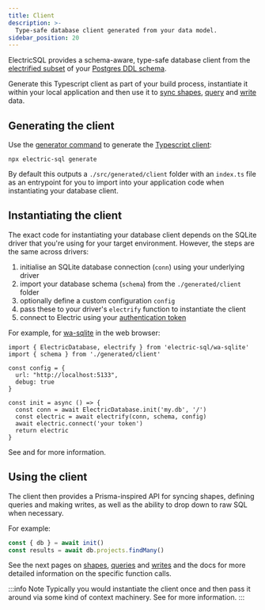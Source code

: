 ```yaml
---
title: Client
description: >-
  Type-safe database client generated from your data model.
sidebar_position: 20
---
```


ElectricSQL provides a schema-aware, type-safe database client from the [electrified subset](../data-modelling/electrification.md) of your [Postgres&nbsp;DDL&nbsp;schema](../data-modelling/migrations.md).

Generate this Typescript client as part of your build process, instantiate it within your local application and then use it to [sync shapes](./shapes.md), [query](./queries.md) and [write](./writes.md) data.

## Generating the client

Use the [generator command](../../api/cli.md#generate) to generate the [Typescript client](../installation/client.md):

```shell
npx electric-sql generate
```

By default this outputs a `./src/generated/client` folder with an `index.ts` file as an entrypoint for you to import into your application code when instantiating your database client.

## Instantiating the client

The exact code for instantiating your database client depends on the SQLite driver that you're using for your target environment. However, the steps are the same across drivers:

1. initialise an SQLite database connection (`conn`) using your underlying driver
2. import your database schema (`schema`) from the `./generated/client` folder
3. optionally define a custom configuration `config`
4. pass these to your driver's `electrify` function to instantiate the client
5. connect to Electric using your [authentication token](../auth/index.md)

For example, for [wa-sqlite](../../integrations/drivers/web/wa-sqlite.md) in the web browser:

```tsx
import { ElectricDatabase, electrify } from 'electric-sql/wa-sqlite'
import { schema } from './generated/client'

const config = {
  url: "http://localhost:5133",
  debug: true
}

const init = async () => {
  const conn = await ElectricDatabase.init('my.db', '/')
  const electric = await electrify(conn, schema, config)
  await electric.connect('your token')
  return electric
}
```

See <DocPageLink path="integrations/drivers" /> and <DocPageLink path="api/clients/typescript" /> for more information.

## Using the client

The client then provides a Prisma-inspired API for syncing shapes, defining queries and making writes, as well as the ability to drop down to raw SQL when necessary.

For example:

```ts
const { db } = await init()
const results = await db.projects.findMany()
```

See the next pages on [shapes](./shapes.md), [queries](./queries.md) and [writes](./writes.md) and the <DocPageLink path="api/clients/typescript" /> docs for more detailed information on the specific function calls.

:::info Note
Typically you would instantiate the client once and then pass it around via some kind of context machinery. See <DocPageLink path="integrations/frontend" /> for more information.
:::
